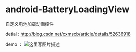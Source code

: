 # android-BatteryLoadingView
自定义电池加载动画控件

detial : http://blog.csdn.net/cxmscb/article/details/52636918

demo ： ![这里写图片描述](http://img.blog.csdn.net/20160923154511006)
